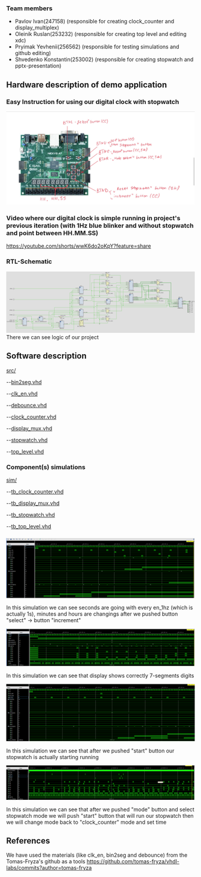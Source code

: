 ### Team members

* Pavlov Ivan(247158) (responsible for creating clock_counter and display_multiplex)
* Oleinik Ruslan(253232) (responsible for creating top level and editing xdc)
* Pryimak Yevhenii(256562) (responsible for testing simulations and github editing)
* Shvedenko Konstantin(253002) (responsible for creating stopwatch and pptx-presentation)


## Hardware description of demo application

### Easy Instruction for using our digital clock with stopwatch
![Show](https://github.com/hachiki52/DE1-Projekt-Clock/blob/digital_clock_only_clock/Images/Show.PNG)

### Video where our digital clock is simple running in project's previous iteration (with 1Hz blue blinker and without stopwatch and point between HH.MM.SS)
https://youtube.com/shorts/wwK6do2oKpY?feature=share

### RTL-Schematic
![Schema](https://github.com/hachiki52/DE1-Projekt-Clock/blob/digital_clock_only_clock/Images/Top_level_RTL.png)
There we can see logic of our project

## Software description
[src/](https://github.com/hachiki52/DE1-Projekt-Clock/blob/digital_clock_only_clock/Digital_clock.srcs/sources_1)

--[bin2seg.vhd](https://github.com/hachiki52/DE1-Projekt-Clock/blob/digital_clock_only_clock/Digital_clock.srcs/sources_1/new/bin2seg.vhd)

--[clk_en.vhd](https://github.com/hachiki52/DE1-Projekt-Clock/blob/digital_clock_only_clock/Digital_clock.srcs/sources_1/new/clk_en.vhd)

--[debounce.vhd](https://github.com/hachiki52/DE1-Projekt-Clock/blob/digital_clock_only_clock/Digital_clock.srcs/sources_1/new/debounce.vhd)

--[clock_counter.vhd](https://github.com/hachiki52/DE1-Projekt-Clock/blob/digital_clock_only_clock/Digital_clock.srcs/sources_1/new/clock_counter.vhd)

--[display_mux.vhd](https://github.com/hachiki52/DE1-Projekt-Clock/blob/digital_clock_only_clock/Digital_clock.srcs/sources_1/new/display_mux.vhd)

--[stopwatch.vhd](https://github.com/hachiki52/DE1-Projekt-Clock/blob/digital_clock_only_clock/Digital_clock.srcs/sources_1/new/stopwatch.vhd)

--[top_level.vhd](https://github.com/hachiki52/DE1-Projekt-Clock/blob/digital_clock_only_clock/Digital_clock.srcs/sources_1/new/top_level.vhd)

### Component(s) simulations
[sim/](https://github.com/hachiki52/DE1-Projekt-Clock/blob/digital_clock_only_clock/Digital_clock.srcs/sim_1)

--[tb_clock_counter.vhd](https://github.com/hachiki52/DE1-Projekt-Clock/blob/digital_clock_only_clock/Digital_clock.srcs/sim_1/new/tb_clock_counter.vhd)

--[tb_display_mux.vhd](https://github.com/hachiki52/DE1-Projekt-Clock/blob/digital_clock_only_clock/Digital_clock.srcs/sim_1/new/tb_display_mux.vhd)

--[tb_stopwatch.vhd](https://github.com/hachiki52/DE1-Projekt-Clock/blob/digital_clock_only_clock/Digital_clock.srcs/sim_1/new/tb_stopwatch.vhd)

--[tb_top_level.vhd](https://github.com/hachiki52/DE1-Projekt-Clock/blob/digital_clock_only_clock/Digital_clock.srcs/sim_1/new/tb_top_level.vhd)


###
![Show](https://github.com/hachiki52/DE1-Projekt-Clock/blob/digital_clock_only_clock/Images/tb_clock_counter.png)

In this simulation we can see seconds are going with every en_1hz (which is actually 1s), minutes and hours are changings after we pushed button "select" -> button "increment"

![Show](https://github.com/hachiki52/DE1-Projekt-Clock/blob/digital_clock_only_clock/Images/tb_display_mux.png)

In this simulation we can see that display shows correctly 7-segments digits

![Show](https://github.com/hachiki52/DE1-Projekt-Clock/blob/digital_clock_only_clock/Images/tb_stopwatch.png)

In this simulation we can see that after we pushed "start" button our stopwatch is actually starting running

![Show](https://github.com/hachiki52/DE1-Projekt-Clock/blob/digital_clock_only_clock/Images/tb_top_level.png)

In this simulation we can see that after we pushed "mode" button and select stopwatch mode we will push "start" button that will run our stopwatch then we will change mode back to "clock_counter" mode and set time 

## References
We have used the materials (like clk_en, bin2seg and debounce) from the Tomas-Fryza's github as a tools
https://github.com/tomas-fryza/vhdl-labs/commits?author=tomas-fryza
